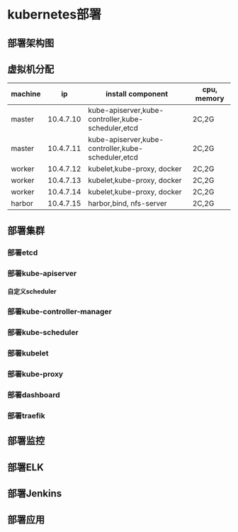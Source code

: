 # kubernetes部署

## 部署架构图

## 虚拟机分配

|machine         |  ip       | install component                                  |cpu, memory |
|----------------|-----------|----------------------------------------------------|------------|
|master          |10.4.7.10  | kube-apiserver,kube-controller,kube-scheduler,etcd |2C,2G       |
|master          |10.4.7.11  | kube-apiserver,kube-controller,kube-scheduler,etcd |2C,2G       |
|worker          |10.4.7.12  | kubelet,kube-proxy, docker                         |2C,2G       |
|worker          |10.4.7.13  | kubelet,kube-proxy, docker                         |2C,2G       |
|worker          |10.4.7.14  | kubelet,kube-proxy, docker                         |2C,2G       |
|harbor          |10.4.7.15  | harbor,bind, nfs-server                            |2C,2G       |

## 部署集群

### 部署etcd

### 部署kube-apiserver

#### 自定义scheduler

### 部署kube-controller-manager

### 部署kube-scheduler

### 部署kubelet

### 部署kube-proxy

### 部署dashboard

### 部署traefik

## 部署监控

## 部署ELK

## 部署Jenkins

## 部署应用
